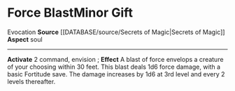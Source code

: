 ﻿---
id: '80'
item_category: Relics
name: Force Blast
rarity: Common
school: Evocation
source: '[[DATABASE/source/Secrets of Magic|Secrets of Magic]]'
trait:
- '[[DATABASE/trait/Evocation|Evocation]]'
type: Relic Minor Gift

---
# Force Blast<span class="item-type">Minor Gift</span>

<span class="item-trait">Evocation</span>
**Source** [[DATABASE/source/Secrets of Magic|Secrets of Magic]] 
**Aspect** soul

---
**Activate** <span class="action-icon">2</span> command, envision ; **Effect** A blast of force envelops a creature of your choosing within 30 feet. This blast deals 1d6 force damage, with a basic Fortitude save.
 The damage increases by 1d6 at 3rd level and every 2 levels thereafter.